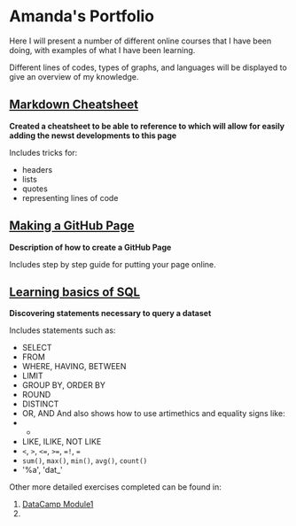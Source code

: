 # Amanda's Portfolio

Here I will present a number of different online courses that I have been doing, with examples of what I have been learning.

Different lines of codes, types of graphs, and languages will be displayed to give an overview of my knowledge.

## [Markdown Cheatsheet](https://github.com/afclopes/Start-Website/blob/master/_includes/03-Markdown.md)
**Created a cheatsheet to be able to reference to which will allow for easily adding the newst developments to this page**

Includes tricks for:
- headers
- lists
- quotes
- representing lines of code

## [Making a GitHub Page](https://github.com/afclopes/Start-Website/blob/master/_includes/02-GitHubPages.md)
**Description of how to create a GitHub Page**

Includes step by step guide for putting your page online.

## [Learning basics of SQL](https://github.com/afclopes/SQL_learning/blob/master/Getting_Started_in_SQL_live_Student.ipynb)
**Discovering statements necessary to query a dataset**

Includes statements such as:
- SELECT
- FROM
- WHERE, HAVING, BETWEEN
- LIMIT
- GROUP BY, ORDER BY
- ROUND
- DISTINCT
- OR, AND 
And also shows how to use artimethics and equality signs like:
- *
- LIKE, ILIKE, NOT LIKE
- `<`, `>`, `<=`, `>=`, `=!`, `=`
- `sum()`, `max()`, `min()`, `avg()`, `count()`
- '%a', 'dat_'

Other more detailed exercises completed can be found in:
1. [DataCamp Module1](https://github.com/afclopes/SQL_learning/blob/master/Introduction_to_SQL_MOD1.md)
2. 
